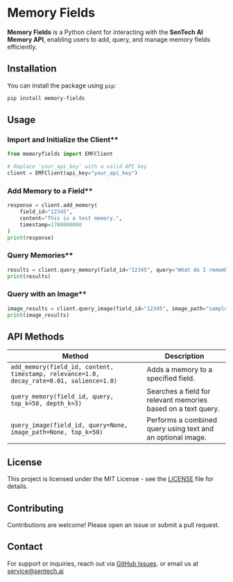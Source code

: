 # Memory Fields

**Memory Fields** is a Python client for interacting with the **SenTech AI Memory API**, enabling users to add, query, and manage memory fields efficiently.

## Installation

You can install the package using `pip`:

```bash
pip install memory-fields
```

## Usage

### Import and Initialize the Client**
```python
from memoryfields import EMFClient

# Replace 'your_api_key' with a valid API key
client = EMFClient(api_key="your_api_key")
```

### Add Memory to a Field**

```python
response = client.add_memory(
    field_id="12345",
    content="This is a test memory.",
    timestamp=1700000000
)
print(response)
```

### Query Memories**
```python
results = client.query_memory(field_id="12345", query="What do I remember?")
print(results)
```

### Query with an Image**
```python
image_results = client.query_image(field_id="12345", image_path="sample.jpg")
print(image_results)
```

## API Methods

| Method | Description |
|--------|-------------|
| `add_memory(field_id, content, timestamp, relevance=1.0, decay_rate=0.01, salience=1.0)` | Adds a memory to a specified field. |
| `query_memory(field_id, query, top_k=50, depth_k=3)` | Searches a field for relevant memories based on a text query. |
| `query_image(field_id, query=None, image_path=None, top_k=50)` | Performs a combined query using text and an optional image. |

## License

This project is licensed under the MIT License - see the [LICENSE](LICENSE) file for details.

## Contributing

Contributions are welcome! Please open an issue or submit a pull request.

## Contact

For support or inquiries, reach out via [GitHub Issues](https://github.com/yourusername/memory-fields/issues).
or 
email us at service@sentech.ai